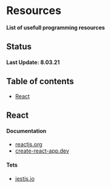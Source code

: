 # Resources

**List of usefull programming resources**

## Status
#### Last Update: 8.03.21

## Table of contents
* [React](#React)

## React
#### Documentation
* [reactjs.org](https://reactjs.org/docs/getting-started.html)
* [create-react-app.dev](https://create-react-app.dev/docs/getting-started)

#### Tets
* [jestjs.io](https://jestjs.io/docs/en/getting-started.html)
